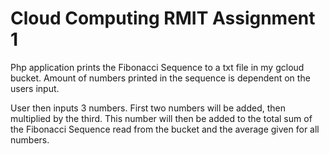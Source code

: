 # Cloud Computing RMIT Assignment 1

Php application prints the Fibonacci Sequence to a txt file in my gcloud bucket. Amount of numbers printed in the sequence is dependent on the users input.

User then inputs 3 numbers. First two numbers will be added, then multiplied by the third. This number will then be added to the total sum of the Fibonacci Sequence read from the bucket and the average given for all numbers.
